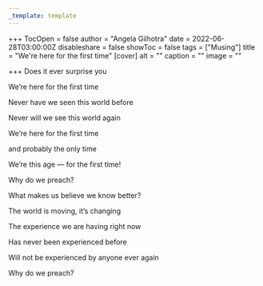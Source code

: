 ```yaml
---
_template: template
---
```



+++
TocOpen = false
author = "Angela Gilhotra"
date = 2022-06-28T03:00:00Z
disableshare = false
showToc = false
tags = ["Musing"]
title = "We're here for the first time"
[cover]
alt = ""
caption = ""
image = ""

+++
Does it ever surprise you

We’re here for the first time

Never have we seen this world before

Never will we see this world again

We’re here for the first time

and probably the only time

We’re this age — for the first time!

Why do we preach?

What makes us believe we know better?

The world is moving, it’s changing

The experience we are having right now

Has never been experienced before

Will not be experienced by anyone ever again

Why do we preach?
